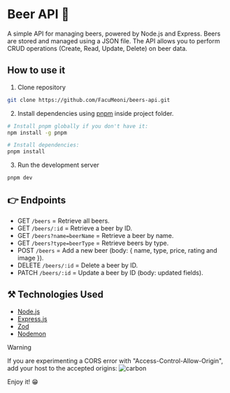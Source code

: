 # Beer API 🍻

A simple API for managing beers, powered by Node.js and Express. Beers are stored and managed using a JSON file. The API allows you to perform CRUD operations (Create, Read, Update, Delete) on beer data.

## How to use it
1. Clone repository
```bash
git clone https://github.com/FacuMeoni/beers-api.git
```
2. Install dependencies using [pnpm](https://pnpm.io/) inside project folder.
```bash 
# Install pnpm globally if you don't have it:
npm install -g pnpm

# Install dependencies:
pnpm install
```
3. Run the development server
```bash
pnpm dev
```
## 👉 Endpoints
- GET `/beers` = Retrieve all beers.
- GET `/beers/:id` = Retrieve a beer by ID.
- GET `/beers?name=beerName` = Retrieve a beer by name.
- GET `/beers?type=beerType` =  Retrieve beers by type.
- POST `/beers` = Add a new beer (body: { name, type, price, rating and image }).
- DELETE `/beers/:id` = Delete a beer by ID.
- PATCH `/beers/:id` = Update a beer by ID (body: updated fields).

## ⚒️ Technologies Used
- [Node.js](https://nodejs.org/en)
- [Express.js](https://expressjs.com/es/)
- [Zod](https://zod.dev/)
- [Nodemon](https://nodemon.io/)

  

> [!WARNING]
> If you are experimenting a CORS error with "Access-Control-Allow-Origin", add your host to the accepted origins:
> ![carbon](https://github.com/FacuMeoni/beers-api/assets/122312072/2cbe94c5-128a-4578-a008-b017c4e52801)



  

Enjoy it! 😁
